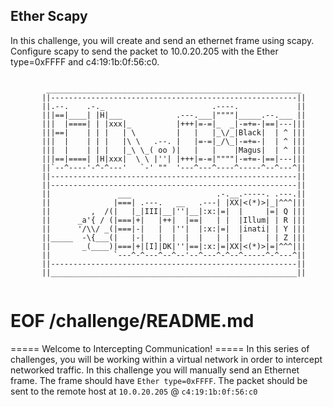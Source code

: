 ## Ether Scapy 

In this challenge, you will create and send an ethernet frame using scapy. 
Configure scapy to send the packet to 10.0.20.205 with the Ether type=0xFFFF and c4:19:1b:0f:56:c0.


```

        _________________________________________________________
       ||-------------------------------------------------------||
       ||.--.    .-._                        .----.             ||
       |||==|____| |H|___            .---.___|""""|_____.--.___ ||
       |||  |====| | |xxx|_          |+++|=-=|_  _|-=+=-|==|---|||
       |||==|    | | |   | \         |   |   |_\/_|Black|  | ^ |||
       |||  |    | | |   |\ \   .--. |   |=-=|_/\_|-=+=-|  | ^ |||
       |||  |    | | |   |_\ \_( oo )|   |   |    |Magus|  | ^ |||
       |||==|====| |H|xxx|  \ \ |''| |+++|=-=|""""|-=+=-|==|---|||
       ||`--^----'-^-^---'   `-' ""  '---^---^----^-----^--^---^||
       ||-------------------------------------------------------||
       ||-------------------------------------------------------||
       ||               ___                   .-.__.-----. .---.||
       ||              |===| .---.   __   .---| |XX|<(*)>|_|^^^|||
       ||         ,  /(|   |_|III|__|''|__|:x:|=|  |     |=| Q |||
       ||      _a'{ / (|===|+|   |++|  |==|   | |  |Illum| | R |||
       ||      '/\\/ _(|===|-|   |  |''|  |:x:|=|  |inati| | Y |||
       ||_____  -\{___(|   |-|   |  |  |  |   | |  |     | | Z |||
       ||       _(____)|===|+|[I]|DK|''|==|:x:|=|XX|<(*)>|=|^^^|||
       ||              `---^-^---^--^--'--^---^-^--^-----^-^---^||
       ||-------------------------------------------------------||
       ||_______________________________________________________||
                       
```
# EOF /challenge/README.md

 
===== Welcome to Intercepting Communication! =====
In this series of challenges, you will be working within a virtual network in order to intercept networked traffic.
In this challenge you will manually send an Ethernet frame.
The frame should have `Ether type=0xFFFF`.
The packet should be sent to the remote host at `10.0.20.205` @ `c4:19:1b:0f:56:c0`
